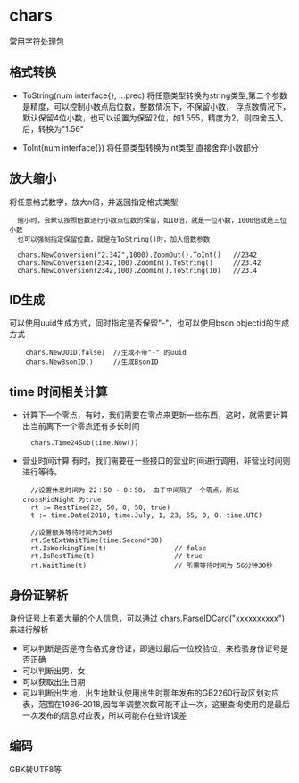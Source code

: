 # chars
常用字符处理包

## 格式转换
- ToString(num interface{}, ...prec)
  将任意类型转换为string类型,第二个参数是精度，可以控制小数点后位数，整数情况下，不保留小数，
  浮点数情况下，默认保留4位小数，也可以设置为保留2位，如1.555，精度为2，则四舍五入后，转换为"1.56"

- ToInt(num interface{})
  将任意类型转换为int类型,直接舍弃小数部分

## 放大缩小
  将任意格式数字，放大n倍，并返回指定格式类型

  ```
    缩小时，会默认按照倍数进行小数点位数的保留，如10倍，就是一位小数，1000倍就是三位小数
    也可以强制指定保留位数，就是在ToString()时，加入倍数参数

    chars.NewConversion("2.342",1000).ZoomOut().ToInt()   //2342
    chars.NewConversion(2342,100).ZoomIn().ToString()     //23.42
    chars.NewConversion(2342,100).ZoomIn().ToString(10)   //23.4

  ```

## ID生成
可以使用uuid生成方式，同时指定是否保留"-"，也可以使用bson objectid的生成方式

```
    chars.NewUUID(false)  //生成不带"-" 的uuid
    chars.NewBsonID()     //生成BsonID

```

## time 时间相关计算
- 计算下一个零点，有时，我们需要在零点来更新一些东西，这时，就需要计算出当前离下一个零点还有多长时间

  ```
    chars.Time24Sub(time.Now())
  ```

- 营业时间计算
  有时，我们需要在一些接口的营业时间进行调用，非营业时间则进行等待。

  ```
    //设置休息时间为 22：50 - 0：50， 由于中间隔了一个零点，所以crossMidNight 为true
    rt := RestTime(22, 50, 0, 50, true)
    t := time.Date(2018, time.July, 1, 23, 55, 0, 0, time.UTC)

    //设置额外等待时间为30秒
    rt.SetExtWaitTime(time.Second*30)
    rt.IsWorkingTime(t)                 // false
    rt.IsRestTime(t)                    // true
    rt.WaitTime(t)                      // 所需等待时间为 56分钟30秒

  ```

## 身份证解析
身份证号上有着大量的个人信息，可以通过 chars.ParseIDCard("xxxxxxxxxx") 来进行解析
- 可以判断是否是符合格式身份证，即通过最后一位校验位，来检验身份证号是否正确
- 可以判断出男，女
- 可以获取出生日期
- 可以判断出生地，出生地默认使用出生时那年发布的GB2260行政区划对应表，范围在1986-2018,因每年调整次数可能不止一次，这里查询使用的是最后一次发布的信息对应表，所以可能存在些许误差

## 编码
GBK转UTF8等